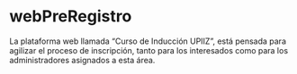 # webPreRegistro
La plataforma web llamada “Curso de Inducción UPIIZ”, está pensada para agilizar el proceso de inscripción, tanto para los interesados como para los administradores asignados a esta área. 
